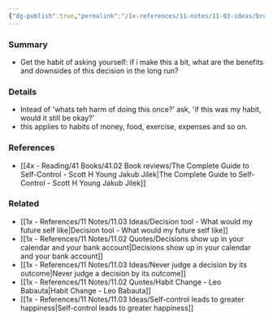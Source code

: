 ```yaml
---
{"dg-publish":true,"permalink":"/1x-references/11-notes/11-03-ideas/broadbracket-your-decisions/","title":"Broadbracket your decisions","noteIcon":""}
---
```



### Summary
- Get the habit of asking yourself: if i make this a bit, what are the benefits and downsides of this decision in the long run?

### Details
- Intead of 'whats teh harm of doing this once?' ask, 'if this was my habit, would it still be okay?'
- this applies to habits of money, food, exercise, expenses and so on.

### References
- [[4x - Reading/41 Books/41.02 Book reviews/The Complete Guide to Self-Control - Scott H Young Jakub Jilek\|The Complete Guide to Self-Control - Scott H Young Jakub Jilek]]

### Related
- [[1x - References/11 Notes/11.03 Ideas/Decision tool - What would my future self like\|Decision tool - What would my future self like]]
- [[1x - References/11 Notes/11.02 Quotes/Decisions show up in your calendar and your bank account\|Decisions show up in your calendar and your bank account]]
- [[1x - References/11 Notes/11.03 Ideas/Never judge a decision by its outcome\|Never judge a decision by its outcome]]
- [[1x - References/11 Notes/11.02 Quotes/Habit Change - Leo Babauta\|Habit Change - Leo Babauta]]
- [[1x - References/11 Notes/11.03 Ideas/Self-control leads to greater happiness\|Self-control leads to greater happiness]]